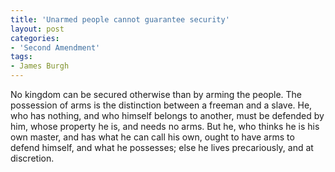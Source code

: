```yaml
---
title: 'Unarmed people cannot guarantee security'
layout: post
categories:
- 'Second Amendment'
tags:
- James Burgh
---
```


No kingdom can be secured otherwise than by arming the people. The possession of arms is the distinction between a freeman and a slave. He, who has nothing, and who himself belongs to another, must be defended by him, whose property he is, and needs no arms. But he, who thinks he is his own master, and has what he can call his own, ought to have arms to defend himself, and what he possesses; else he lives precariously, and at discretion.